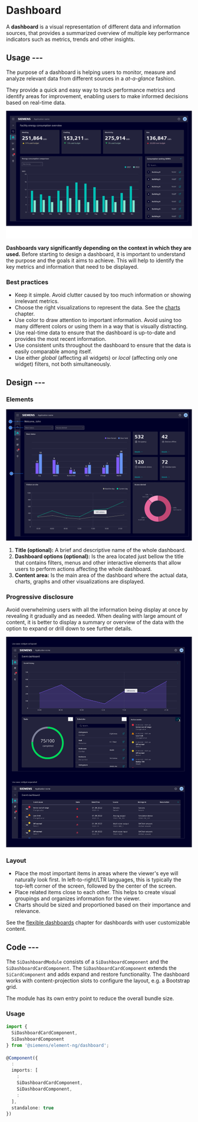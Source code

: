 # Dashboard

A **dashboard** is a visual representation of different data and information
sources, that provides a summarized overview of multiple key performance
indicators such as metrics, trends and other insights.

## Usage ---

The purpose of a dashboard is helping users to monitor, measure and analyze
relevant data from different sources in a *at-a-glance* fashion.

They provide a quick and easy way to track performance metrics and identify
areas for improvement, enabling users to make informed decisions based on
real-time data.

![Dashboard](images/dashboard.png)

**Dashboards vary significantly depending on the context in which they are used.**
Before starting to design a dashboard, it is important to understand the purpose
and the goals it aims to achieve. This will help to identify the key metrics and
information that need to be displayed.

### Best practices

- Keep it simple. Avoid clutter caused by too much information or showing
  irrelevant metrics.
- Choose the right visualizations to represent the data. See the [charts](../charts/index.md)
  chapter.
- Use color to draw attention to important information. Avoid using too many
  different colors or using them in a way that is visually distracting.
- Use real-time data to ensure that the dashboard is up-to-date and provides the
  most recent information.
- Use consistent units throughout the dashboard to ensure that the data is
  easily comparable among itself.
- Use either *global* (affecting all widgets) or *local* (affecting only one
  widget) filters, not both simultaneously.

## Design ---

### Elements

![Dashboard elements](images/dashboard-elements.png)

1. **Title (optional):** A brief and descriptive name of the whole dashboard.
1. **Dashboard options (optional):** Is the area located just bellow the title
   that contains filters, menus and other interactive elements that allow users
   to perform actions affecting the whole dashboard.
1. **Content area:** Is the main area of the dashboard where the actual data,
   charts, graphs and other visualizations are displayed.

### Progressive disclosure

Avoid overwhelming users with all the information being display at once by
revealing it gradually and as needed. When dealing with large amount of content,
it is better to display a summary or overview of the data with the option to
expand or drill down to see further details.

![Dashboard expand](images/dashboard-expand.png)

### Layout

- Place the most important items in areas where the viewer's eye will naturally
  look first. In left-to-right/LTR languages, this is typically the top-left
  corner of the screen, followed by the center of the screen.
- Place related items close to each other. This helps to create visual
  groupings and organizes information for the viewer.
- Charts should be sized and proportioned based on their importance and
  relevance.

See the [flexible dashboards](flexible-dashboards.md) chapter for
dashboards with user customizable content.

## Code ---

The `SiDashboardModule` consists of a `SiDashboardComponent` and the `SiDashboardCardComponent`.
The `SiDashboardCardComponent` extends the `SiCardComponent` and adds expand and restore functionality.
The dashboard works with content-projection slots to configure the layout, e.g. a Bootstrap grid.

The module has its own entry point to reduce the overall bundle size.

### Usage

```ts
import {
  SiDashboardCardComponent,
  SiDashboardComponent
} from '@siemens/element-ng/dashboard';

@Component({
  :
  imports: [
    :
    SiDashboardCardComponent,
    SiDashboardComponent,
    :
  ],
  standalone: true
})
```

<si-docs-component example="si-dashboard/si-dashboard-layout" height="700"></si-docs-component>

<si-docs-api component="SiDashboardComponent"></si-docs-api>

<si-docs-api component="SiDashboardCardComponent"></si-docs-api>

<si-docs-types></si-docs-types>
